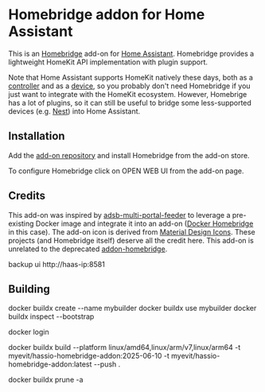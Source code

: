 # Homebridge addon for Home Assistant

This is an [Homebridge](https://homebridge.io) add-on for [Home Assistant](https://www.home-assistant.io). Homebridge provides a lightweight HomeKit API implementation with plugin support.

Note that Home Assistant supports HomeKit natively these days, both as a [controller](https://www.home-assistant.io/integrations/homekit_controller/) and as a [device](https://www.home-assistant.io/integrations/homekit/), so you probably don't need Homebridge if you just want to integrate with the HomeKit ecosystem. However, Homebrige has a lot of plugins, so it can still be useful to bridge some less-supported devices (e.g. [Nest](https://github.com/chrisjshull/homebridge-nest)) into Home Assistant.

## Installation

Add the [add-on repository](https://github.com/myevit/hassio-addons) and install Homebridge from the add-on store.

To configure Homebridge click on OPEN WEB UI from the add-on page.

## Credits

This add-on was inspired by [adsb-multi-portal-feeder](https://github.com/MaxWinterstein/homeassistant-addons/tree/main/adsb-multi-portal-feeder) to leverage a pre-existing Docker image and integrate it into an add-on ([Docker Homebridge](https://github.com/oznu/docker-homebridge) in this case). The add-on icon is derived from [Material Design Icons](https://materialdesignicons.com/icon/home-automation). These projects (and Homebridge itself) deserve all the credit here. This add-on is unrelated to the deprecated [addon-homebridge](https://github.com/hassio-addons/addon-homebridge).

backup ui
http://haas-ip:8581

## Building

docker buildx create --name mybuilder
docker buildx use mybuilder
docker buildx inspect --bootstrap

docker login

docker buildx build --platform linux/amd64,linux/arm/v7,linux/arm64 -t myevit/hassio-homebridge-addon:2025-06-10 -t myevit/hassio-homebridge-addon:latest --push .

docker buildx prune -a
